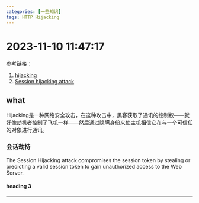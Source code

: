 ```yaml
---
categories: [一些知识]
tags: HTTP Hijacking
---
```

# 2023-11-10 11:47:17
参考链接：
1. [hijacking](https://baike.baidu.com/item/hijacking/18140515?fr=ge_ala)
2. [Session hijacking attack](https://owasp.org/www-community/attacks/Session_hijacking_attack#:~:text=The%20Session%20Hijacking%20attack%20consists,to%20recognize%20every%20user's%20connections.)
## what
Hijacking是一种网络安全攻击，在这种攻击中，黑客获取了通讯的控制权——就好像劫机者控制了飞机一样——然后通过隐瞒身份来使主机相信它在与一个可信任的对象进行通讯。
### 会话劫持
The Session Hijacking attack compromises the session token by stealing or predicting a valid session token to gain unauthorized access to the Web Server.
#### heading 3
***